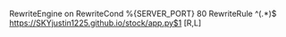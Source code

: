 RewriteEngine on
RewriteCond %{SERVER_PORT} 80
RewriteRule ^(.*)$ https://SKYjustin1225.github.io/stock/app.py$1 [R,L]
